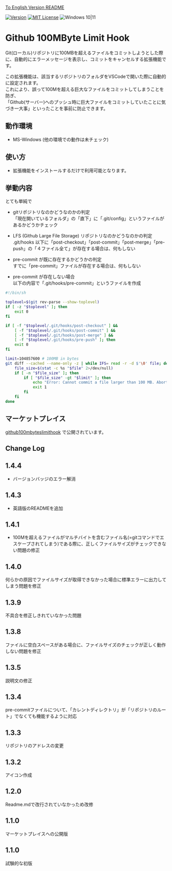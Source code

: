[To English Version README](README.md)

[![Version](https://img.shields.io/badge/version-v1.4.4-4094ff.svg)](https://marketplace.visualstudio.com/items?itemName=komiyamma.github100mbyteslimithook)
[![MIT License](https://img.shields.io/badge/license-MIT-blue.svg?style=flat)](LICENSE)
![Windows 10|11](https://img.shields.io/badge/Windows-_10_|_11-6479ff.svg?logo=windows&logoColor=white)

# Github 100MByte Limit Hook

Git(ローカル)リポジトリに100MBを超えるファイルをコミットしようとした際に、自動的にエラーメッセージを表示し、コミットをキャンセルする拡張機能です。

この拡張機能は、該当するリポジトリのフォルダをVSCodeで開いた際に自動的に設定されます。  
これにより、誤って100Mを超える巨大なファイルをコミットしてしまうことを防ぎ、  
「Github(サーバー)へのプッシュ時に巨大ファイルをコミットしていたことに気づき一大事」といったことを事前に防止できます。

## 動作環境
- MS-Windows (他の環境での動作は未チェック)

## 使い方
- 拡張機能をインストールするだけで利用可能となります。

## 挙動内容
とても単純で

- gitリポジトリなのかどうなのかの判定  
「現在開いているフォルダ」の「直下」に「.git/config」というファイルがあるかどうかチェック

- LFS (Github Large File Storage) リポジトリなのかどうなのかの判定  
.git/hooks 以下に「post-checkout」「post-commit」「post-merge」「pre-push」の「４ファイル全て」が存在する場合は、何もしない

- pre-commit が既に存在するかどうかの判定  
すでに「pre-commit」ファイルが存在する場合は、何もしない

- pre-commit が存在しない場合  
以下の内容で「.git/hooks/pre-commit」というファイルを作成

```bash
#!/bin/sh

toplevel=$(git rev-parse --show-toplevel)
if [ -z "$toplevel" ]; then
    exit 0
fi

if [ -f "$toplevel/.git/hooks/post-checkout" ] && 
    [ -f "$toplevel/.git/hooks/post-commit" ] &&
    [ -f "$toplevel/.git/hooks/post-merge" ] &&
    [ -f "$toplevel/.git/hooks/pre-push" ]; then
    exit 0
fi

limit=104857600 # 100MB in bytes
git diff --cached --name-only -z | while IFS= read -r -d $'\0' file; do
    file_size=$(stat -c %s "$file" 2>/dev/null)
    if [ -n "$file_size" ]; then
        if [ "$file_size" -gt "$limit" ]; then
            echo "Error: Cannot commit a file larger than 100 MB. Abort commit."
            exit 1
        fi
    fi
done


```

## マーケットプレイス
[github100mbyteslimithook](https://marketplace.visualstudio.com/items?itemName=komiyamma.github100mbyteslimithook) で公開されています。

## Change Log

## 1.4.4

- バージョンバッジのエラー解消

## 1.4.3

- 英語版のREADMEを追加

## 1.4.1

- 100Mを超えるファイルがマルチバイトを含むファイル名(=gitコマンドでエスケープされてしまう)である際に、正しくファイルサイズがチェックできない問題の修正

## 1.4.0

何らかの原因でファイルサイズが取得できなかった場合に標準エラーに出力してしまう問題を修正

## 1.3.9

不具合を修正しきれていなかった問題

## 1.3.8

ファイルに空白スペースがある場合に、ファイルサイズのチェックが正しく動作しない問題を修正

## 1.3.5

説明文の修正

## 1.3.4

pre-commitファイルについて、「カレントディレクトリ」が「リポジトリのルート」でなくても機能するように対応

## 1.3.3

リポジトリのアドレスの変更

## 1.3.2

アイコン作成

## 1.2.0

Readme.mdで改行されていなかっため改修

## 1.1.0

マーケットプレイスへの公開版

## 1.1.0

試験的な初版